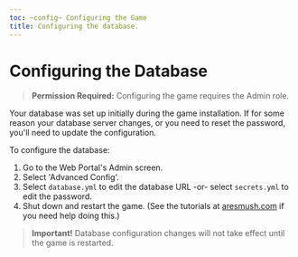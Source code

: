 ```yaml
---
toc: ~config~ Configuring the Game
title: Configuring the database.
---
```

# Configuring the Database

> **Permission Required:** Configuring the game requires the Admin role.


Your database was set up initially during the game installation.  If for some reason your database server changes, or you need to reset the password, you'll need to update the configuration.

To configure the database:

1. Go to the Web Portal's Admin screen.  
2. Select 'Advanced Config'.
3. Select `database.yml` to edit the database URL -or- select `secrets.yml` to edit the password.
4. Shut down and restart the game.  (See the tutorials at [aresmush.com](http://www.aresmush.com) if you need help doing this.)

> **Important!** Database configuration changes will not take effect until the game is restarted.
